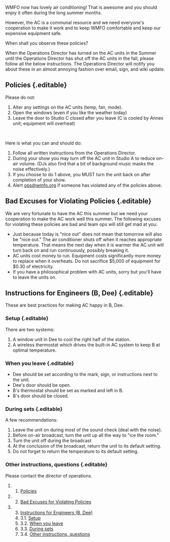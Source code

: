 WMFO now has lovely air conditioning! That is awesome and you should
enjoy it often during the long summer months.

However, the AC is a communal resource and we need everyone's
cooperation to make it work and to keep WMFO comfortable and keep our
expensive equipment safe.

When shall you observe these policies?

When the Operations Director has turned on the AC units in the Summer
until the Operations Director has shut off the AC units in the fall,
please follow all the below instructions. The Operations Director will
notify you about these in an almost annoying fashion over email, sign,
and wiki update.

Policies {.editable}
--------

Please do not:

1.  Alter any settings on the AC units (temp, fan, mode).
2.  Open the windows (even if you like the weather today)
3.  Leave the door to Studio C closed after you leave (C is cooled by
    Annex unit; equipment will overheat)

 

Here is what you can and should do:

1.  Follow all written instructions from the Operations Director.
2.  During your show you may turn off the AC unit in Studio A to reduce
    on-air volume. (DJs also find that a bit of background music masks
    the noise effectively.)
3.  If you choose to do 1 above, you MUST turn the unit back on after
    completion of your show.
4.  Alert [ops@wmfo.org](mailto:ops@wmfo.org "mailto:ops@wmfo.org") if
    someone has violated any of the policies above.

Bad Excuses for Violating Policies {.editable}
----------------------------------

We are very fortunate to have the AC this summer but we need your
cooperation to make the AC work well this summer. The following excuses
for violating these policies are bad and team ops will still get mad at
you:

-   Just because today is "nice out" does not mean that tomorrow will
    also be "nice out." The air conditioner shuts off when it reaches
    appropriate temperature. That means the next day when it is warmer
    the AC unit will turn back on and run continuously, possibly
    breaking it.
-   AC units cost money to run. Equipment costs significantly more money
    to replace when it overheats. Do not sacrifice \$5,000 of equipment
    for \$0.30 of electricity.
-   If you have a philosophical problem with AC units, sorry but you'll
    have to leave the units on.

Instructions for Engineers (B, Dee) {.editable}
-----------------------------------

These are best practices for making AC happy in B, Dee.

### Setup {.editable}

There are two systems:

1.  A window unit in Dee to cool the right half of the station.
2.  A wireless thermostat which drives the built-in AC system to keep B
    at optimal temperature.

### When you leave {.editable}

-   Dee should be set according to the mark, sign, or instructions next
    to the unit.
-   Dee's door should be open.
-   B's thermostat should be set as marked and left in B.
-   B's door should be closed.

### During sets {.editable}

A few recommendations:

1.  Leave the unit on during most of the sound check (deal with the
    noise).
2.  Before on-air broadcast, turn the unit up all the way to "ice the
    room."
3.  Turn the unit off during the broadcast
4.  At the conclusion of the broadcast, return the unit to its default
    setting.
5.  Do not forget to return the temperature to its default setting.

### Other instructions, questions {.editable}

Please contact the director of operations.

1.  1. [Policies](#Policies)
2.  2. [Bad Excuses for Violating
    Policies](#Bad_Excuses_for_Violating_Policies)
3.  3. [Instructions for Engineers (B,
    Dee)](#Instructions_for_Engineers_(B.2C_Dee))
    1.  3.1. [Setup](#Setup)
    2.  3.2. [When you leave](#When_you_leave)
    3.  3.3. [During sets](#During_sets)
    4.  3.4. [Other instructions,
        questions](#Other_instructions.2C_questions)


